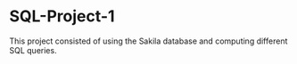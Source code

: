 # SQL-Project-1

This project consisted of using the Sakila database and computing different SQL queries. 
